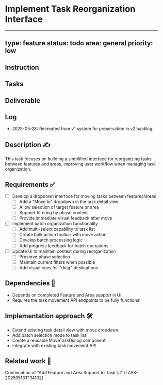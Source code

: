# Implement Task Reorganization Interface

---
type: feature
status: todo
area: general
priority: low
---


## Instruction

## Tasks

## Deliverable

## Log
- 2025-05-28: Recreated from v1 system for preservation in v2 backlog

## Description ✍️
This task focuses on building a simplified interface for reorganizing tasks between features and areas, improving user workflow when managing task organization.

## Requirements ✅
- [ ] Develop a dropdown interface for moving tasks between features/areas
  - [ ] Add a "Move to" dropdown in the task detail view
  - [ ] Allow selection of target feature or area
  - [ ] Support filtering by phase context
  - [ ] Provide immediate visual feedback after move

- [ ] Implement batch organization functionality
  - [ ] Add multi-select capability to task list
  - [ ] Create bulk action toolbar with move action
  - [ ] Develop batch processing logic
  - [ ] Add progress feedback for batch operations

- [ ] Update UI to maintain context during reorganization
  - [ ] Preserve phase selection
  - [ ] Maintain current filters when possible
  - [ ] Add visual cues for "drag" destinations

## Dependencies 🔄
- Depends on completed Feature and Area support in UI
- Requires the task movement API endpoints to be fully functional

## Implementation approach 🛠️
- Extend existing task detail view with move dropdown
- Add batch selection mode to task list
- Create a reusable MoveTaskDialog component
- Integrate with existing task movement API

## Related work 🔗
Continuation of "Add Feature and Area Support to Task UI" (TASK-20250513T134102)
